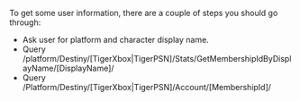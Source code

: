 To get some user information, there are a couple of steps you should go through:

* Ask user for platform and character display name.
* Query /platform/Destiny/[TigerXbox|TigerPSN]/Stats/GetMembershipIdByDisplayName/[DisplayName]/
* Query /Platform/Destiny/[TigerXbox|TigerPSN]/Account/[MembershipId]/

